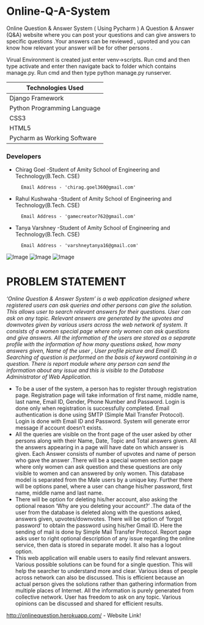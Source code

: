 # Online-Q-A-System

Online Question & Answer System ( Using Pycharm )
A Question & Answer (Q&A) website where you can post your questions and can give answers to specific questions .Your answers can be reviewed , upvoted and you can know how relevant your answer will be for other persons .


Virual Environment is created just enter venv->scripts. Run cmd and then type activate and enter then navigate back to folder which contains manage.py. Run cmd and then type python manage.py runserver. 

Technologies Used |
------------ |
Django Framework|
Python Programming Language |
CSS3 |
HTML5 |
Pycharm as Working Software  | 

### Developers
- Chirag Goel -Student of Amity School of Engineering and Technology(B.Tech. CSE)

        Email Address - 'chirag.goel360@gmail.com'
- Rahul Kushwaha -Student of Amity School of Engineering and Technology(B.Tech. CSE)

        Email Address - 'gamecreator762@gmail.com'
- Tanya Varshney -Student of Amity School of Engineering and Technology(B.Tech. CSE)

        Email Address - 'varshneytanya16@gmail.com'

![Image ](https://i.ibb.co/rGV6mxX/3.png)
![Image ](https://i.ibb.co/4NMb1CC/1.png)
![Image ](https://i.ibb.co/9Y7t68L/2.png)


# PROBLEM STATEMENT
_‘Online Question & Answer System’ is a web application designed where registered users can ask queries and other persons can give the solution. This allows user to search relevant answers for their questions. User can ask on any topic. Relevant answers are generated by the upvotes and downvotes given by various users across the web network of system. It consists of a women special page where only women can ask questions and give answers. All the information of the users are stored as a separate profile with the information of how many questions asked, how many answers given, Name of the user , User profile picture and Email ID. Searching of question is performed on the basis of keyword containing in a question. There is report module where any person can send the information about any issue and this is visible to the Database Administrator of Web Application._
* To be a user of the system, a person has to register through registration page. Registration page will take information of first name, middle name, last name, Email ID, Gender, Phone Number and Password. Login is done only when registration is successfully completed.  Email authentication is done using SMTP (Simple Mail Transfer Protocol). Login is done with Email ID and Password. System will generate error message if account doesn’t exists. 
* All the queries are visible on the front page of the user asked by other persons along with their Name, Date, Topic and Total answers given. All the answers appearing in a page will have date on which answer is given. Each Answer consists of number of upvotes and name of person who gave the answer .There will be a special women section page where only women can ask question and these questions are only visible to women and can answered by only women. This database model is separated from the Male users by a unique key. Further there will be options panel, where a user can change his/her password, first name, middle name and last name. 
* There will be option for deleting his/her account, also asking the optional reason ‘Why are you deleting your account?’ .The data of the user from the database is deleted along with the questions asked, answers given, upvotes/downvotes. There will be option of ‘forgot password’ to obtain the password using his/her Gmail ID. Here the sending of mail is done by Simple Mail Transfer Protocol. Report page asks user to right optional description of any issue regarding the online service, then data is stored in separate model. It also has a logout option.
* This web application will enable users to easily find relevant answers. Various possible solutions can be found for a single question. This will help the searcher to understand more and clear. Various ideas of people across network can also be discussed. This is efficient because an actual person gives the solutions rather than gathering information from multiple places of Internet. All the information is purely generated from collective network. User has freedom to ask on any topic. Various opinions can be discussed and shared for efficient results.

http://onlinequestion.herokuapp.com/ - Website Link!
